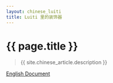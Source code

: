 ```yaml
---
layout: chinese_luiti
title: Luiti 里的装饰器
---
```


# {{ page.title }}
> {{ site.chinese_article.description }}


[English Document][0]

[0]: /document_guide.html#task-decorators
